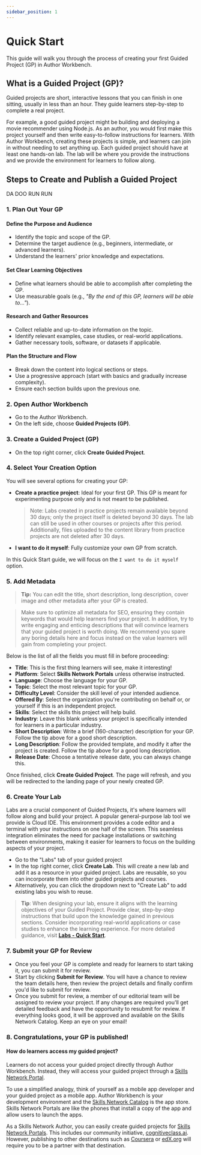 ```yaml
---
sidebar_position: 1
---
```


# Quick Start

This guide will walk you through the process of creating your first Guided Project (GP) in Author Workbench.

## What is a Guided Project (GP)?

Guided projects are short, interactive lessons that you can finish in one sitting, usually in less than an hour. They guide learners step-by-step to complete a real project.

For example, a good guided project might be building and deploying a movie recommender using Node.js. As an author, you would first make this project yourself and then write easy-to-follow instructions for learners. With Author Workbench, creating these projects is simple, and learners can join in without needing to set anything up. Each guided project should have at least one hands-on lab. The lab will be where you provide the instructions and we provide the environment for learners to follow along.

## Steps to Create and Publish a Guided Project

DA DOO RUN RUN

### 1. Plan Out Your GP
#### Define the Purpose and Audience
- Identify the topic and scope of the GP.
- Determine the target audience (e.g., beginners, intermediate, or advanced learners).
- Understand the learners' prior knowledge and expectations.

#### Set Clear Learning Objectives
- Define what learners should be able to accomplish after completing the GP.
- Use measurable goals (e.g., *"By the end of this GP, learners will be able to..."*).

#### Research and Gather Resources
- Collect reliable and up-to-date information on the topic.
- Identify relevant examples, case studies, or real-world applications.
- Gather necessary tools, software, or datasets if applicable.

#### Plan the Structure and Flow
- Break down the content into logical sections or steps.
- Use a progressive approach (start with basics and gradually increase complexity).
- Ensure each section builds upon the previous one.


### 2. Open Author Workbench
- Go to the Author Workbench.
- On the left side, choose **Guided Projects (GP)**.

### 3. Create a Guided Project (GP)
- On the top right corner, click **Create Guided Project**.


### 4. Select Your Creation Option
You will see several options for creating your GP:

- **Create a practice project**: Ideal for your first GP. This GP is meant for experimenting purpose only and is not meant to be published.
    > Note: Labs created in practice projects remain available beyond 30 days; only the project itself is deleted beyond 30 days. The lab can still be used in other courses or projects after this period. Additionally, files uploaded to the content library from practice projects are not deleted after 30 days.
- **I want to do it myself**: Fully customize your own GP from scratch.

In this Quick Start guide, we will focus on the `I want to do it myself` option. 

### 5. Add Metadata

> **Tip:** You can edit the title, short description, long description, cover image and other metadata after your GP is created.

> Make sure to optimize all metadata for SEO, ensuring they contain keywords that would help learners find your project. In addition, try to write engaging and enticing descriptions that will convince learners that your guided project is worth doing. We recommend you spare any boring details here and focus instead on the value learners will gain from completing your project.

Below is the list of all the fields you must fill in before proceeding:

- **Title**: This is the first thing learners will see, make it interesting!
- **Platform**: Select **Skills Network Portals** unless otherwise instructed.
- **Language**: Choose the language for your GP.
- **Topic**: Select the most relevant topic for your GP.
- **Difficulty Level**: Consider the skill level of your intended audience.
- **Offered By**: Select the organization you're contributing on behalf or, or yourself if this is an independent project.
- **Skills**: Select the skills this project will help build.
- **Industry**: Leave this blank unless your project is specifically intended for learners in a particular industry.
- **Short Description**: Write a brief (160-character) description for your GP. Follow the tip above for a good short description.
- **Long Description**: Follow the provided template, and modify it after the project is created. Follow the tip above for a good long description.
- **Release Date**: Choose a tentative release date, you can always change this.

Once finished, click **Create Guided Project**. The page will refresh, and you will be redirected to the landing page of your newly created GP.

### 6. Create Your Lab

Labs are a crucial component of Guided Projects, it's where learners will follow along and build your project. A popular general-purpose lab tool we provide is Cloud IDE. This environment provides a code editor and a terminal with your instructions on one half of the screen. This seamless integration eliminates the need for package installations or switching between environments, making it easier for learners to focus on the building aspects of your project.

- Go to the "Labs" tab of your guided project
- In the top right corner, click **Create Lab**. This will create a new lab and add it as a resource in your guided project. Labs are reusable, so you can incorporate them into other guided projects and courses.
- Alternatively, you can click the dropdown next to "Create Lab" to add existing labs you wish to reuse.

> **Tip**: When designing your lab, ensure it aligns with the learning objectives of your Guided Project. Provide clear, step-by-step instructions that build upon the knowledge gained in previous sections. Consider incorporating real-world applications or case studies to enhance the learning experience. For more detailed guidance, visit [**Labs - Quick Start**](/labs/quick-start).

### 7. Submit your GP for Review
- Once you feel your GP is complete and ready for learners to start taking it, you can submit it for review.
- Start by clicking **Submit for Review**. You will have a chance to review the team details here, then review the project details and finally confirm you'd like to submit for review.
- Once you submit for review, a member of our editorial team will be assigned to review your project. If any changes are required you'll get detailed feedback and have the opportunity to resubmit for review. If everything looks good, it will be approved and available on the Skills Network Catalog. Keep an eye on your email!

### 8. Congratulations, your GP is published!

#### How do learners access my guided project?

Learners do not access your guided project directly through Author Workbench. Instead, they will access your guided project through a [Skills Network Portal](https://skills.network/portals/enterprise).

To use a simplified analogy, think of yourself as a mobile app developer and your guided project as a mobile app. Author Workbench is your development environment and the [Skills Network Catalog](https://catalog.skills.network/) is the app store. Skills Network Portals are like the phones that install a copy of the app and allow users to launch the apps.

As a Skills Network Author, you can easily create guided projects for [Skills Network Portals](https://skills.network/portals/enterprise). This includes our community initiative, [cognitiveclass.ai](https://cognitiveclass.ai). However, publishing to other destinations such as [Coursera](https://www.coursera.org/partners/ibm-skills-network) or [edX.org](https://www.edx.org/school/ibm) will require you to be a partner with that destination.
